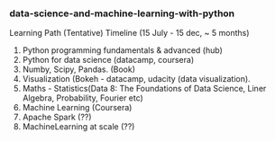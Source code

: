 ### data-science-and-machine-learning-with-python

Learning Path (Tentative)
Timeline (15 July - 15 dec, ~ 5 months)

1. Python programming fundamentals & advanced (hub)
2. Python for data science (datacamp, coursera)
3. Numby, Scipy, Pandas. (Book)
4. Visualization (Bokeh - datacamp, udacity (data visualization).
5. Maths - Statistics(Data 8: The Foundations of Data Science, Liner Algebra, Probability, Fourier etc)
6. Machine Learning (Coursera)
7. Apache Spark (??)
7. MachineLearning at scale (??)
